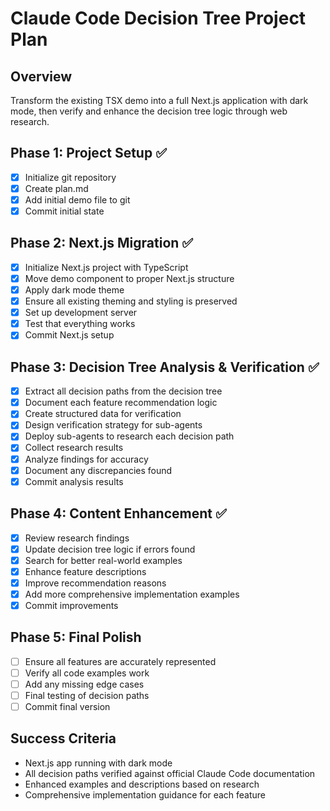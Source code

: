# Claude Code Decision Tree Project Plan

## Overview
Transform the existing TSX demo into a full Next.js application with dark mode, then verify and enhance the decision tree logic through web research.

## Phase 1: Project Setup ✅
- [x] Initialize git repository
- [x] Create plan.md
- [x] Add initial demo file to git
- [x] Commit initial state

## Phase 2: Next.js Migration ✅
- [x] Initialize Next.js project with TypeScript
- [x] Move demo component to proper Next.js structure
- [x] Apply dark mode theme
- [x] Ensure all existing theming and styling is preserved
- [x] Set up development server
- [x] Test that everything works
- [x] Commit Next.js setup

## Phase 3: Decision Tree Analysis & Verification ✅
- [x] Extract all decision paths from the decision tree
- [x] Document each feature recommendation logic
- [x] Create structured data for verification
- [x] Design verification strategy for sub-agents
- [x] Deploy sub-agents to research each decision path
- [x] Collect research results
- [x] Analyze findings for accuracy
- [x] Document any discrepancies found
- [x] Commit analysis results

## Phase 4: Content Enhancement ✅
- [x] Review research findings
- [x] Update decision tree logic if errors found
- [x] Search for better real-world examples
- [x] Enhance feature descriptions
- [x] Improve recommendation reasons
- [x] Add more comprehensive implementation examples
- [x] Commit improvements

## Phase 5: Final Polish
- [ ] Ensure all features are accurately represented
- [ ] Verify all code examples work
- [ ] Add any missing edge cases
- [ ] Final testing of decision paths
- [ ] Commit final version

## Success Criteria
- Next.js app running with dark mode
- All decision paths verified against official Claude Code documentation
- Enhanced examples and descriptions based on research
- Comprehensive implementation guidance for each feature